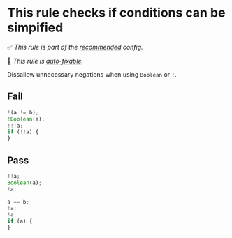 # This rule checks if conditions can be simpified

<!-- Do not manually modify RULE_NOTICE part. Run: `npm run generate-rule-notices` -->
<!-- RULE_NOTICE -->

✅ _This rule is part of the [recommended](https://github.com/sindresorhus/eslint-plugin-unicorn#recommended-config) config._

🔧 _This rule is [auto-fixable](https://eslint.org/docs/user-guide/command-line-interface#fixing-problems)._

<!-- /RULE_NOTICE -->

Dissallow unnecessary negations when using `Boolean` or `!`.

## Fail

```js
!(a != b);
!Boolean(a);
!!!a;
if (!!a) {
}
```

## Pass

```js
!!a;
Boolean(a);
!a;

a == b;
!a;
!a;
if (a) {
}
```
